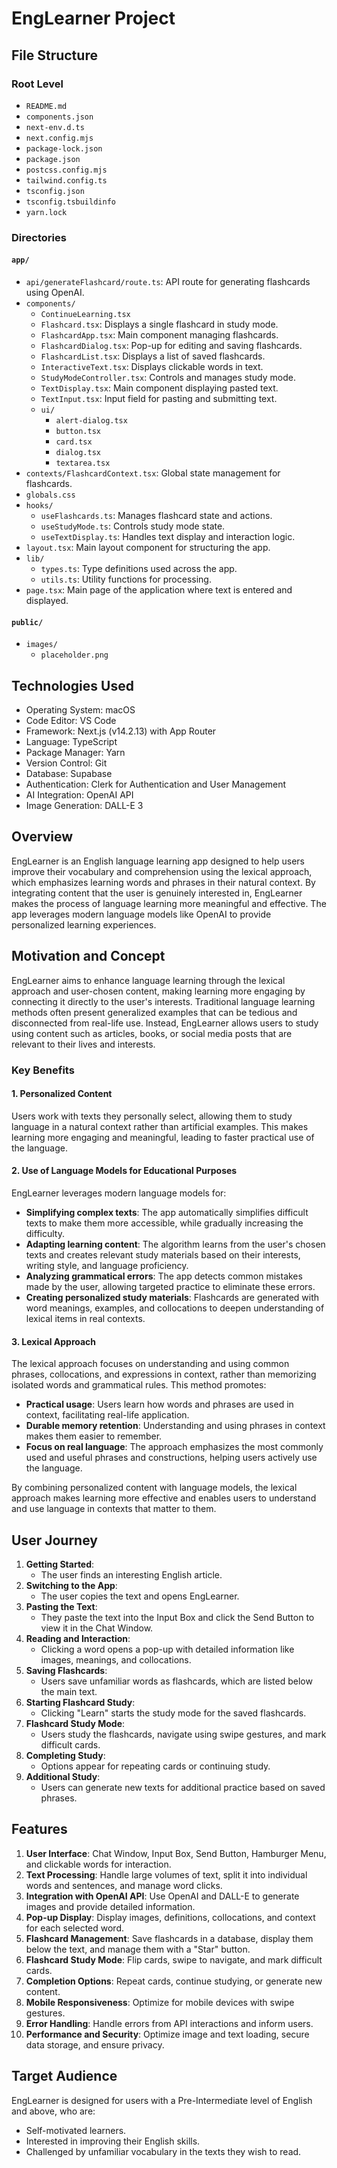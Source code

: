 # EngLearner Project

## File Structure

### Root Level
- `README.md`
- `components.json`
- `next-env.d.ts`
- `next.config.mjs`
- `package-lock.json`
- `package.json`
- `postcss.config.mjs`
- `tailwind.config.ts`
- `tsconfig.json`
- `tsconfig.tsbuildinfo`
- `yarn.lock`

### Directories

#### `app/`
- `api/generateFlashcard/route.ts`: API route for generating flashcards using OpenAI.
- `components/`
  - `ContinueLearning.tsx`
  - `Flashcard.tsx`: Displays a single flashcard in study mode.
  - `FlashcardApp.tsx`: Main component managing flashcards.
  - `FlashcardDialog.tsx`: Pop-up for editing and saving flashcards.
  - `FlashcardList.tsx`: Displays a list of saved flashcards.
  - `InteractiveText.tsx`: Displays clickable words in text.
  - `StudyModeController.tsx`: Controls and manages study mode.
  - `TextDisplay.tsx`: Main component displaying pasted text.
  - `TextInput.tsx`: Input field for pasting and submitting text.
  - `ui/`
    - `alert-dialog.tsx`
    - `button.tsx`
    - `card.tsx`
    - `dialog.tsx`
    - `textarea.tsx`
- `contexts/FlashcardContext.tsx`: Global state management for flashcards.
- `globals.css`
- `hooks/`
  - `useFlashcards.ts`: Manages flashcard state and actions.
  - `useStudyMode.ts`: Controls study mode state.
  - `useTextDisplay.ts`: Handles text display and interaction logic.
- `layout.tsx`: Main layout component for structuring the app.
- `lib/`
  - `types.ts`: Type definitions used across the app.
  - `utils.ts`: Utility functions for processing.
- `page.tsx`: Main page of the application where text is entered and displayed.

#### `public/`
- `images/`
  - `placeholder.png`

## Technologies Used

- Operating System: macOS
- Code Editor: VS Code
- Framework: Next.js (v14.2.13) with App Router
- Language: TypeScript
- Package Manager: Yarn
- Version Control: Git
- Database: Supabase
- Authentication: Clerk for Authentication and User Management
- AI Integration: OpenAI API
- Image Generation: DALL-E 3

## Overview
EngLearner is an English language learning app designed to help users improve their vocabulary and comprehension using the lexical approach, which emphasizes learning words and phrases in their natural context. By integrating content that the user is genuinely interested in, EngLearner makes the process of language learning more meaningful and effective. The app leverages modern language models like OpenAI to provide personalized learning experiences.

## Motivation and Concept
EngLearner aims to enhance language learning through the lexical approach and user-chosen content, making learning more engaging by connecting it directly to the user's interests. Traditional language learning methods often present generalized examples that can be tedious and disconnected from real-life use. Instead, EngLearner allows users to study using content such as articles, books, or social media posts that are relevant to their lives and interests.

### Key Benefits
#### 1. Personalized Content
Users work with texts they personally select, allowing them to study language in a natural context rather than artificial examples. This makes learning more engaging and meaningful, leading to faster practical use of the language.

#### 2. Use of Language Models for Educational Purposes
EngLearner leverages modern language models for:
- **Simplifying complex texts**: The app automatically simplifies difficult texts to make them more accessible, while gradually increasing the difficulty.
- **Adapting learning content**: The algorithm learns from the user's chosen texts and creates relevant study materials based on their interests, writing style, and language proficiency.
- **Analyzing grammatical errors**: The app detects common mistakes made by the user, allowing targeted practice to eliminate these errors.
- **Creating personalized study materials**: Flashcards are generated with word meanings, examples, and collocations to deepen understanding of lexical items in real contexts.

#### 3. Lexical Approach
The lexical approach focuses on understanding and using common phrases, collocations, and expressions in context, rather than memorizing isolated words and grammatical rules. This method promotes:
- **Practical usage**: Users learn how words and phrases are used in context, facilitating real-life application.
- **Durable memory retention**: Understanding and using phrases in context makes them easier to remember.
- **Focus on real language**: The approach emphasizes the most commonly used and useful phrases and constructions, helping users actively use the language.

By combining personalized content with language models, the lexical approach makes learning more effective and enables users to understand and use language in contexts that matter to them.

## User Journey
1. **Getting Started**: 
   - The user finds an interesting English article.
2. **Switching to the App**: 
   - The user copies the text and opens EngLearner.
3. **Pasting the Text**: 
   - They paste the text into the Input Box and click the Send Button to view it in the Chat Window.
4. **Reading and Interaction**: 
   - Clicking a word opens a pop-up with detailed information like images, meanings, and collocations.
5. **Saving Flashcards**: 
   - Users save unfamiliar words as flashcards, which are listed below the main text.
6. **Starting Flashcard Study**: 
   - Clicking "Learn" starts the study mode for the saved flashcards.
7. **Flashcard Study Mode**: 
   - Users study the flashcards, navigate using swipe gestures, and mark difficult cards.
8. **Completing Study**: 
   - Options appear for repeating cards or continuing study.
9. **Additional Study**: 
   - Users can generate new texts for additional practice based on saved phrases.

## Features
1. **User Interface**: Chat Window, Input Box, Send Button, Hamburger Menu, and clickable words for interaction.
2. **Text Processing**: Handle large volumes of text, split it into individual words and sentences, and manage word clicks.
3. **Integration with OpenAI API**: Use OpenAI and DALL-E to generate images and provide detailed information.
4. **Pop-up Display**: Display images, definitions, collocations, and context for each selected word.
5. **Flashcard Management**: Save flashcards in a database, display them below the text, and manage them with a "Star" button.
6. **Flashcard Study Mode**: Flip cards, swipe to navigate, and mark difficult cards.
7. **Completion Options**: Repeat cards, continue studying, or generate new content.
8. **Mobile Responsiveness**: Optimize for mobile devices with swipe gestures.
9. **Error Handling**: Handle errors from API interactions and inform users.
10. **Performance and Security**: Optimize image and text loading, secure data storage, and ensure privacy.

## Target Audience
EngLearner is designed for users with a Pre-Intermediate level of English and above, who are:
- Self-motivated learners.
- Interested in improving their English skills.
- Challenged by unfamiliar vocabulary in the texts they wish to read.